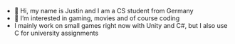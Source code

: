 - 👋 Hi, my name is Justin and I am a CS student from Germany
- 👀 I’m interested in gaming, movies and of course coding
- I mainly work on small games right now with Unity and C#, but I also use C for university assignments

<!---
JustnB01/JustnB01 is a ✨ special ✨ repository because its `README.md` (this file) appears on your GitHub profile.
You can click the Preview link to take a look at your changes.
--->
